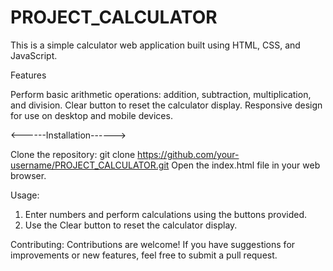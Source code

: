 # PROJECT_CALCULATOR

This is a simple calculator web application built using HTML, CSS, and JavaScript.

Features

Perform basic arithmetic operations: addition, subtraction, multiplication, and division.
Clear button to reset the calculator display.
Responsive design for use on desktop and mobile devices.

<------Installation------>

Clone the repository:
git clone https://github.com/your-username/PROJECT_CALCULATOR.git
Open the index.html file in your web browser.

Usage:
1. Enter numbers and perform calculations using the buttons provided.
2. Use the Clear button to reset the calculator display.

Contributing:
Contributions are welcome! If you have suggestions for improvements or new features, feel free to submit a pull request.
